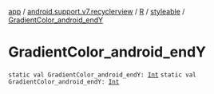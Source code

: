 [app](../../../index.md) / [android.support.v7.recyclerview](../../index.md) / [R](../index.md) / [styleable](index.md) / [GradientColor_android_endY](./-gradient-color_android_end-y.md)

# GradientColor_android_endY

`static val GradientColor_android_endY: `[`Int`](https://kotlinlang.org/api/latest/jvm/stdlib/kotlin/-int/index.html)
`static val GradientColor_android_endY: `[`Int`](https://kotlinlang.org/api/latest/jvm/stdlib/kotlin/-int/index.html)